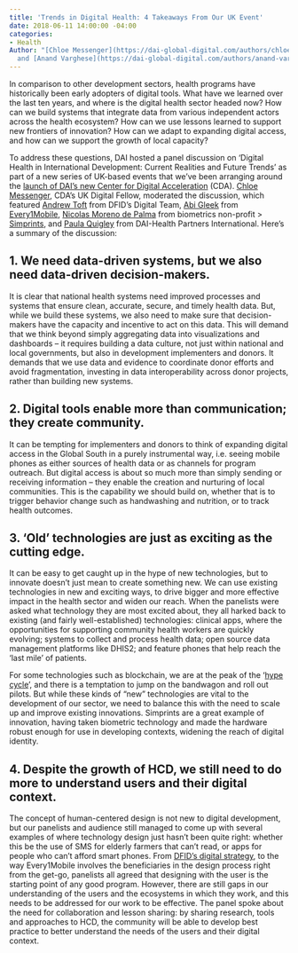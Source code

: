 ```yaml
---
title: 'Trends in Digital Health: 4 Takeaways From Our UK Event'
date: 2018-06-11 14:00:00 -04:00
categories:
- Health
Author: "[Chloe Messenger](https://dai-global-digital.com/authors/chloe-messenger/)
  and [Anand Varghese](https://dai-global-digital.com/authors/anand-varghese/)"
---
```


In comparison to other development sectors, health programs have historically been early adopters of digital tools. What have we learned over the last ten years, and where is the digital health sector headed now? How can we build systems that integrate data from various independent actors across the health ecosystem? How can we use lessons learned to support new frontiers of innovation? How can we adapt to expanding digital access, and how can we support the growth of local capacity?

<!--more-->

To address these questions, DAI hosted a panel discussion on ‘Digital Health in International Development: Current Realities and Future Trends’ as part of a new series of UK-based events that we’ve been arranging around the [launch of DAI’s new Center for Digital Acceleration](https://www.dai.com/news/dai-launches-the-center-for-digital-acceleration) (CDA). [Chloe Messenger](https://www.linkedin.com/in/chloemessenger/), CDA’s UK Digital Fellow, moderated the discussion, which featured [Andrew Toft](https://www.linkedin.com/in/andrew-toft-87314597/) from DFID’s Digital Team, [Abi Gleek](https://www.linkedin.com/in/abigleek/) from [Every1Mobile](http://www.every1mobile.net/), [Nicolas Moreno de Palma](https://www.linkedin.com/in/nicolasmorenodepalma/) from biometrics non-profit > [Simprints](https://www.simprints.com/about/), and [Paula Quigley](http://healthpartners-int.co.uk/our-team/technical-team/paula-quigley/) from DAI-Health Partners International. Here’s a summary of the discussion: 

## 1. We need data-driven systems, but we also need data-driven decision-makers.

It is clear that national health systems need improved processes and systems that ensure clean, accurate, secure, and timely health data. But, while we build these systems, we also need to make sure that decision-makers have the capacity and incentive to act on this data. This will demand that we think beyond simply aggregating data into visualizations and dashboards – it requires building a data culture, not just within national and local governments, but also in development implementers and donors. It demands that we use data and evidence to coordinate donor efforts and avoid fragmentation, investing in data interoperability across donor projects, rather than building new systems. 

## 2. Digital tools enable more than communication; they create community. 

It can be tempting for implementers and donors to think of expanding digital access in the Global South in a purely instrumental way, i.e. seeing mobile phones as either sources of health data or as channels for program outreach. But digital access is about so much more than simply sending or receiving information – they enable the creation and nurturing of local communities. This is the capability we should build on, whether that is to trigger behavior change such as handwashing and nutrition, or to track health outcomes. 

## 3. ‘Old’ technologies are just as exciting as the cutting edge. 

It can be easy to get caught up in the hype of new technologies, but to innovate doesn’t just mean to create something new. We can use existing technologies in new and exciting ways, to drive bigger and more effective impact in the health sector and widen our reach. When the panelists were asked what technology they are most excited about, they all harked back to existing (and fairly well-established) technologies: clinical apps, where the opportunities for supporting community health workers are quickly evolving; systems to collect and process health data; open source data management platforms like DHIS2; and feature phones that help reach the ‘last mile’ of patients. 

For some technologies such as blockchain, we are at the peak of the ‘[hype cycle](https://dai-global-digital.com/getting-past-the-blockchain-hype-cycle.html?utm_source=related-box)’, and there is a temptation to jump on the bandwagon and roll out pilots. But while these kinds of “new” technologies are vital to the development of our sector, we need to balance this with the need to scale up and improve existing innovations. Simprints are a great example of innovation, having taken biometric technology and made the hardware robust enough for use in developing contexts, widening the reach of digital identity. 

## 4. Despite the growth of HCD, we still need to do more to understand users and their digital context. 

The concept of human-centered design is not new to digital development, but our panelists and audience still managed to come up with several examples of where technology design just hasn’t been quite right: whether this be the use of SMS for elderly farmers that can’t read, or apps for people who can’t afford smart phones. From [DFID’s digital strategy](https://www.gov.uk/government/publications/dfid-digital-strategy-2018-to-2020-doing-development-in-a-digital-world), to the way Every1Mobile involves the beneficiaries in the design process right from the get-go, panelists all agreed that designing with the user is the starting point of any good program. However, there are still gaps in our understanding of the users and the ecosystems in which they work, and this needs to be addressed for our work to be effective. The panel spoke about the need for collaboration and lesson sharing: by sharing research, tools and approaches to HCD, the community will be able to develop best practice to better understand the needs of the users and their digital context.



